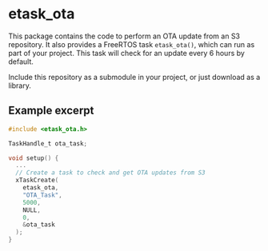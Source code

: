 # etask_ota

This package contains the code to perform an OTA update from an S3 repository.
It also provides a FreeRTOS task `etask_ota()`, which can run as part of your project.
This task will check for an update every 6 hours by default.

Include this repository as a submodule in your project, or just download as a library.

## Example excerpt

~~~c
#include <etask_ota.h>

TaskHandle_t ota_task;

void setup() {
  ...
  // Create a task to check and get OTA updates from S3
  xTaskCreate(
    etask_ota,
    "OTA_Task",
    5000,
    NULL,
    0,
    &ota_task
  );
}
~~~
